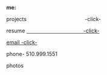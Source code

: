 **me:**

projects
&emsp; &emsp; &emsp; &emsp; &emsp; &emsp; &emsp; &emsp; &ensp;-click-

resume
<a href="test.docx" download>
 &emsp; &emsp; &emsp; &emsp; &emsp; &emsp; &emsp;  &emsp; &ensp;-click-
 
email
<a href="mailto:bharat_nair@hotmail.com"> -click-</a><br> 

phone-
510.999.1551

photos
